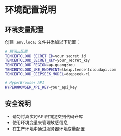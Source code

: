# 环境配置说明

## 环境变量配置

创建 `.env.local` 文件并添加以下配置：

```bash
# 腾讯云配置
TENCENTCLOUD_SECRET_ID=your_secret_id
TENCENTCLOUD_SECRET_KEY=your_secret_key
TENCENTCLOUD_REGION=ap-guangzhou
TENCENTCLOUD_LKE_ENDPOINT=lkeap.tencentcloudapi.com
TENCENTCLOUD_DEEPSEEK_MODEL=deepseek-r1

# HyperBrowser API
HYPERBROWSER_API_KEY=your_api_key
```

## 安全说明

- 请勿将真实的API密钥提交到代码仓库
- 使用环境变量来管理敏感信息
- 在生产环境中通过服务器环境变量配置
